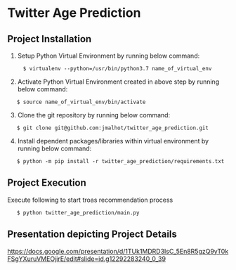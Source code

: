 # Twitter Age Prediction

## Project Installation

1. Setup Python Virtual Environment by running below command:

```
     $ virtualenv --python=/usr/bin/python3.7 name_of_virtual_env
```

2. Activate Python Virtual Environment created in above step by running below command:
```
   $ source name_of_virtual_env/bin/activate
```

3. Clone the git repository by running below command:
```
   $ git clone git@github.com:jmalhot/twitter_age_prediction.git
```

4. Install dependent packages/libraries within virtual environment by running below command:
```
   $ python -m pip install -r twitter_age_prediction/requirements.txt

```

## Project Execution
Execute following to start troas recommendation process
```
   $ python twitter_age_prediction/main.py
```

## Presentation depicting Project Details

https://docs.google.com/presentation/d/1TUk1MDRD3IsC_5En8R5gzQ9yT0kFSgYXuruVMEOjirE/edit#slide=id.g12292283240_0_39
